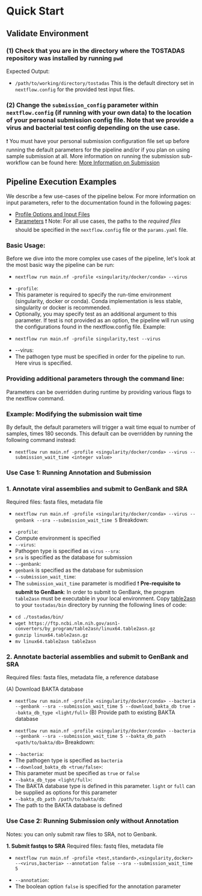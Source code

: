 # Quick Start

## Validate Environment
### (1) Check that you are in the directory where the TOSTADAS repository was installed by running `pwd`
Expected Output:
* `/path/to/working/directory/tostadas`
This is the default directory set in `nextflow.config` for the provided test input files.

### (2) Change the `submission_config` parameter within `nextflow.config` (if running with your own data) to the location of your personal submission config file. Note that we provide a virus and bacterial test config depending on the use case.
❗ You must have your personal submission configuration file set up before running the default parameters for the pipeline and/or if you plan on using sample submission at all. More information on running the submission sub-workflow can be found here: [More Information on Submission]()

## Pipeline Execution Examples
We describe a few use-cases of the pipeline below. For more information on input parameters, refer to the documentation found in the following pages:

- [Profile Options and Input Files]()
- [Parameters]()
❗ Note: For all use cases, the paths to the *required files* should be specified in the `nextflow.config` file or the `params.yaml` file.

### Basic Usage:
Before we dive into the more complex use cases of the pipeline, let's look at the most basic way the pipeline can be run:

* `nextflow run main.nf -profile <singularity/docker/conda> --virus`
- `-profile`:
 - This parameter is required to specify the run-time environment (singularity, docker or conda). Conda implementation is less stable, singularity or docker is recommended.
 - Optionally, you may specify test as an additional argument to this parameter. If test is not provided as an option, the pipeline will run using the configurations found in the nextflow.config file.
Example:

* `nextflow run main.nf -profile singularity,test --virus`
- --virus:
 - The pathogen type must be specified in order for the pipeline to run. Here virus is specified.
### Providing additional parameters through the command line:
Parameters can be overridden during runtime by providing various flags to the nextflow command.

### Example: Modifying the submission wait time

By default, the default parameters will trigger a wait time equal to number of samples, times 180 seconds. This default can be overridden by running the following command instead:

* `nextflow run main.nf -profile <singularity/docker/conda> --virus --submission_wait_time <integer value>` 
### Use Case 1: Running Annotation and Submission
### 1. Annotate viral assemblies and submit to GenBank and SRA

Required files: fasta files, metadata file

* `nextflow run main.nf -profile <singularity/docker/conda> --virus --genbank --sra --submission_wait_time 5`
Breakdown:

- `-profile`:
 - Compute environment is specified
- `--virus`:
 - Pathogen type is specified as `virus`
`--sra`:
 - `sra` is specified as the database for submission
- `--genbank`:
 - `genbank` is specified as the database for submission
- `--submission_wait_time`:
 - The `submission_wait_time` parameter is modified
❗ **Pre-requisite to submit to GenBank**: In order to submit to GenBank, the program `table2asn` must be executable in your local environment. Copy [table2asn](https://www.ncbi.nlm.nih.gov/genbank/table2asn/) to your `tostadas/bin` directory by running the following lines of code:

* `cd ./tostadas/bin/`
* `wget https://ftp.ncbi.nlm.nih.gov/asn1-converters/by_program/table2asn/linux64.table2asn.gz`
* `gunzip linux64.table2asn.gz`
* `mv linux64.table2asn table2asn`
### 2. Annotate bacterial assemblies and submit to GenBank and SRA

Required files: fasta files, metadata file, a reference database

(A) Download BAKTA database

* `nextflow run main.nf -profile <singularity/docker/conda> --bacteria --genbank --sra --submission_wait_time 5 --download_bakta_db true --bakta_db_type <light/full>`
(B) Provide path to existing BAKTA database

* `nextflow run main.nf -profile <singularity/docker/conda> --bacteria --genbank --sra --submission_wait_time 5 --bakta_db_path <path/to/bakta/db>`
Breakdown:

- `--bacteria`:
 - The pathogen type is specified as `bacteria`
- `--download_bakta_db <true/false>`:
 - This parameter must be specified as `true` or `false`
- `--bakta_db_type <light/full>`:
 - The BAKTA database type is defined in this parameter. `light` or `full` can be supplied as options for this parameter
- `--bakta_db_path /path/to/bakta/db`:
 - The path to the BAKTA database is defined
### Use Case 2: Running Submission only without Annotation
Notes: you can only submit raw files to SRA, not to Genbank.

**1. Submit fastqs to SRA** Required files: fastq files, metadata file

* `nextflow run main.nf -profile <test,standard>,<singularity,docker> --<virus,bacteria> --annotation false --sra --submission_wait_time 5`
- `--annotation`:
 - The boolean option `false` is specified for the annotation parameter